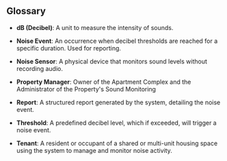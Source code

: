 ## Glossary

- **dB (Decibel)**: A unit to measure the intensity of sounds.

- **Noise Event**: An occurrence when decibel thresholds are reached for a specific duration. Used for reporting.

- **Noise Sensor**: A physical device that monitors sound levels without recording audio.

- **Property Manager**: Owner of the Apartment Complex and the Administrator of the Property's Sound Monitoring

- **Report**: A structured report generated by the system, detailing the noise event.

- **Threshold**: A predefined decibel level, which if exceeded, will trigger a noise event.

- **Tenant**: A resident or occupant of a shared or multi-unit housing space using the system to manage and monitor noise activity.
